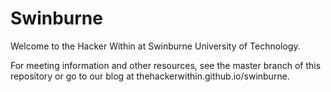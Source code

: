 Swinburne
=========

Welcome to the Hacker Within at Swinburne University of Technology.

For meeting information and other resources, see the master branch of this repository or go to our blog at thehackerwithin.github.io/swinburne.
